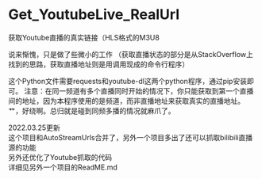 # Get_YoutubeLive_RealUrl
获取Youtube直播的真实链接（HLS格式的M3U8

说来惭愧，只是做了些微小的工作
（获取直播状态的部分是从StackOverflow上找到的思路，获取直播地址则是用调用现成的命令行程序）

这个Python文件需要requests和youtube-dl这两个python程序，通过pip安装即可。
注意：在同一频道有多个直播同时开始的情况下，你只能获取到第一个直播间的地址，因为本程序使用的是频道，而非直播地址来获取真实的直播地址。
艹，好绕啊。总归就是碰到同频多播的情况就麻爪了。

2022.03.25更新  
这个项目和AutoStreamUrls合并了，另外一个项目多出了还可以抓取bilibili直播源的功能  
另外还优化了Youtube抓取的代码  
详细见另外一个项目的ReadME.md
